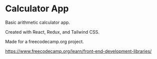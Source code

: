 # Calculator App

Basic arithmetic calculator app.

Created with React, Redux, and Tailwind CSS.

Made for a freecodecamp.org project.

https://www.freecodecamp.org/learn/front-end-development-libraries/
